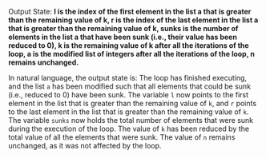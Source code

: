 Output State: **l is the index of the first element in the list a that is greater than the remaining value of k, r is the index of the last element in the list a that is greater than the remaining value of k, sunks is the number of elements in the list a that have been sunk (i.e., their value has been reduced to 0), k is the remaining value of k after all the iterations of the loop, a is the modified list of integers after all the iterations of the loop, n remains unchanged.**

In natural language, the output state is: The loop has finished executing, and the list `a` has been modified such that all elements that could be sunk (i.e., reduced to 0) have been sunk. The variable `l` now points to the first element in the list that is greater than the remaining value of `k`, and `r` points to the last element in the list that is greater than the remaining value of `k`. The variable `sunks` now holds the total number of elements that were sunk during the execution of the loop. The value of `k` has been reduced by the total value of all the elements that were sunk. The value of `n` remains unchanged, as it was not affected by the loop.